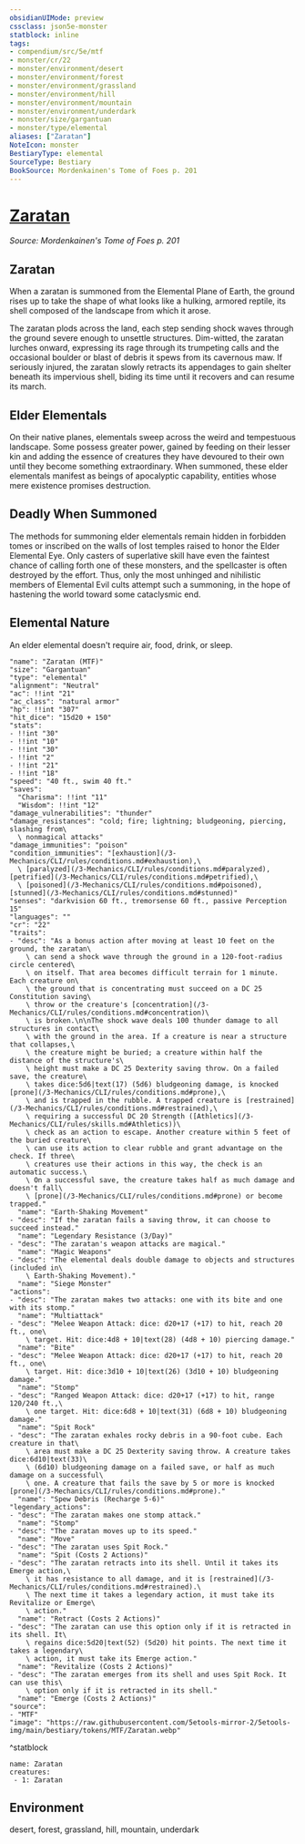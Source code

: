```yaml
---
obsidianUIMode: preview
cssclass: json5e-monster
statblock: inline
tags:
- compendium/src/5e/mtf
- monster/cr/22
- monster/environment/desert
- monster/environment/forest
- monster/environment/grassland
- monster/environment/hill
- monster/environment/mountain
- monster/environment/underdark
- monster/size/gargantuan
- monster/type/elemental
aliases: ["Zaratan"]
NoteIcon: monster
BestiaryType: elemental
SourceType: Bestiary
BookSource: Mordenkainen's Tome of Foes p. 201
---
```

# [Zaratan](3-Mechanics\CLI\bestiary\elemental/zaratan-mtf.md)
*Source: Mordenkainen's Tome of Foes p. 201*  

## Zaratan

When a zaratan is summoned from the Elemental Plane of Earth, the ground rises up to take the shape of what looks like a hulking, armored reptile, its shell composed of the landscape from which it arose.

The zaratan plods across the land, each step sending shock waves through the ground severe enough to unsettle structures. Dim-witted, the zaratan lurches onward, expressing its rage through its trumpeting calls and the occasional boulder or blast of debris it spews from its cavernous maw. If seriously injured, the zaratan slowly retracts its appendages to gain shelter beneath its impervious shell, biding its time until it recovers and can resume its march.

## Elder Elementals

On their native planes, elementals sweep across the weird and tempestuous landscape. Some possess greater power, gained by feeding on their lesser kin and adding the essence of creatures they have devoured to their own until they become something extraordinary. When summoned, these elder elementals manifest as beings of apocalyptic capability, entities whose mere existence promises destruction.

## Deadly When Summoned

The methods for summoning elder elementals remain hidden in forbidden tomes or inscribed on the walls of lost temples raised to honor the Elder Elemental Eye. Only casters of superlative skill have even the faintest chance of calling forth one of these monsters, and the spellcaster is often destroyed by the effort. Thus, only the most unhinged and nihilistic members of Elemental Evil cults attempt such a summoning, in the hope of hastening the world toward some cataclysmic end.

## Elemental Nature

An elder elemental doesn't require air, food, drink, or sleep.

```statblock
"name": "Zaratan (MTF)"
"size": "Gargantuan"
"type": "elemental"
"alignment": "Neutral"
"ac": !!int "21"
"ac_class": "natural armor"
"hp": !!int "307"
"hit_dice": "15d20 + 150"
"stats":
- !!int "30"
- !!int "10"
- !!int "30"
- !!int "2"
- !!int "21"
- !!int "18"
"speed": "40 ft., swim 40 ft."
"saves":
  "Charisma": !!int "11"
  "Wisdom": !!int "12"
"damage_vulnerabilities": "thunder"
"damage_resistances": "cold; fire; lightning; bludgeoning, piercing, slashing from\
  \ nonmagical attacks"
"damage_immunities": "poison"
"condition_immunities": "[exhaustion](/3-Mechanics/CLI/rules/conditions.md#exhaustion),\
  \ [paralyzed](/3-Mechanics/CLI/rules/conditions.md#paralyzed), [petrified](/3-Mechanics/CLI/rules/conditions.md#petrified),\
  \ [poisoned](/3-Mechanics/CLI/rules/conditions.md#poisoned), [stunned](/3-Mechanics/CLI/rules/conditions.md#stunned)"
"senses": "darkvision 60 ft., tremorsense 60 ft., passive Perception 15"
"languages": ""
"cr": "22"
"traits":
- "desc": "As a bonus action after moving at least 10 feet on the ground, the zaratan\
    \ can send a shock wave through the ground in a 120-foot-radius circle centered\
    \ on itself. That area becomes difficult terrain for 1 minute. Each creature on\
    \ the ground that is concentrating must succeed on a DC 25 Constitution saving\
    \ throw or the creature's [concentration](/3-Mechanics/CLI/rules/conditions.md#concentration)\
    \ is broken.\n\nThe shock wave deals 100 thunder damage to all structures in contact\
    \ with the ground in the area. If a creature is near a structure that collapses,\
    \ the creature might be buried; a creature within half the distance of the structure's\
    \ height must make a DC 25 Dexterity saving throw. On a failed save, the creature\
    \ takes dice:5d6|text(17) (5d6) bludgeoning damage, is knocked [prone](/3-Mechanics/CLI/rules/conditions.md#prone),\
    \ and is trapped in the rubble. A trapped creature is [restrained](/3-Mechanics/CLI/rules/conditions.md#restrained),\
    \ requiring a successful DC 20 Strength ([Athletics](/3-Mechanics/CLI/rules/skills.md#Athletics))\
    \ check as an action to escape. Another creature within 5 feet of the buried creature\
    \ can use its action to clear rubble and grant advantage on the check. If three\
    \ creatures use their actions in this way, the check is an automatic success.\
    \ On a successful save, the creature takes half as much damage and doesn't fall\
    \ [prone](/3-Mechanics/CLI/rules/conditions.md#prone) or become trapped."
  "name": "Earth-Shaking Movement"
- "desc": "If the zaratan fails a saving throw, it can choose to succeed instead."
  "name": "Legendary Resistance (3/Day)"
- "desc": "The zaratan's weapon attacks are magical."
  "name": "Magic Weapons"
- "desc": "The elemental deals double damage to objects and structures (included in\
    \ Earth-Shaking Movement)."
  "name": "Siege Monster"
"actions":
- "desc": "The zaratan makes two attacks: one with its bite and one with its stomp."
  "name": "Multiattack"
- "desc": "Melee Weapon Attack: dice: d20+17 (+17) to hit, reach 20 ft., one\
    \ target. Hit: dice:4d8 + 10|text(28) (4d8 + 10) piercing damage."
  "name": "Bite"
- "desc": "Melee Weapon Attack: dice: d20+17 (+17) to hit, reach 20 ft., one\
    \ target. Hit: dice:3d10 + 10|text(26) (3d10 + 10) bludgeoning damage."
  "name": "Stomp"
- "desc": "Ranged Weapon Attack: dice: d20+17 (+17) to hit, range 120/240 ft.,\
    \ one target. Hit: dice:6d8 + 10|text(31) (6d8 + 10) bludgeoning damage."
  "name": "Spit Rock"
- "desc": "The zaratan exhales rocky debris in a 90-foot cube. Each creature in that\
    \ area must make a DC 25 Dexterity saving throw. A creature takes dice:6d10|text(33)\
    \ (6d10) bludgeoning damage on a failed save, or half as much damage on a successful\
    \ one. A creature that fails the save by 5 or more is knocked [prone](/3-Mechanics/CLI/rules/conditions.md#prone)."
  "name": "Spew Debris (Recharge 5-6)"
"legendary_actions":
- "desc": "The zaratan makes one stomp attack."
  "name": "Stomp"
- "desc": "The zaratan moves up to its speed."
  "name": "Move"
- "desc": "The zaratan uses Spit Rock."
  "name": "Spit (Costs 2 Actions)"
- "desc": "The zaratan retracts into its shell. Until it takes its Emerge action,\
    \ it has resistance to all damage, and it is [restrained](/3-Mechanics/CLI/rules/conditions.md#restrained).\
    \ The next time it takes a legendary action, it must take its Revitalize or Emerge\
    \ action."
  "name": "Retract (Costs 2 Actions)"
- "desc": "The zaratan can use this option only if it is retracted in its shell. It\
    \ regains dice:5d20|text(52) (5d20) hit points. The next time it takes a legendary\
    \ action, it must take its Emerge action."
  "name": "Revitalize (Costs 2 Actions)"
- "desc": "The zaratan emerges from its shell and uses Spit Rock. It can use this\
    \ option only if it is retracted in its shell."
  "name": "Emerge (Costs 2 Actions)"
"source":
- "MTF"
"image": "https://raw.githubusercontent.com/5etools-mirror-2/5etools-img/main/bestiary/tokens/MTF/Zaratan.webp"
```
^statblock

```encounter-table
name: Zaratan
creatures:
 - 1: Zaratan
```

## Environment

desert, forest, grassland, hill, mountain, underdark